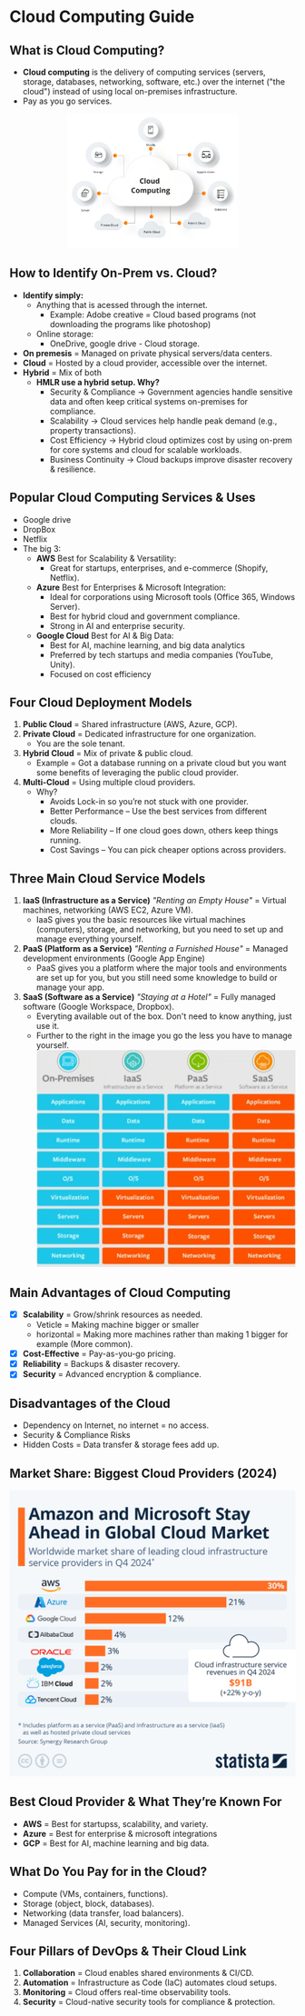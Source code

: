 # Cloud Computing Guide


## What is Cloud Computing?
- **Cloud computing** is the delivery of computing services (servers, storage, databases, networking, software, etc.) over the internet ("the cloud") instead of using local on-premises infrastructure.
- Pay as you go services.
<p align="center">
<img src="image.png" alt="Cloud Computing Diagram" width="300">
</p>

## How to Identify On-Prem vs. Cloud?
- **Identify simply:**
  - Anything that is acessed through the internet.
    - Example: Adobe creative = Cloud based programs (not downloading the programs like photoshop)
  - Online storage:
    - OneDrive, google drive - Cloud storage. 
- **On premesis** = Managed on private physical servers/data centers.
- **Cloud** = Hosted by a cloud provider, accessible over the internet.
- **Hybrid** = Mix of both 
  - **HMLR use a hybrid setup. Why?**
    - Security & Compliance → Government agencies handle sensitive data and often keep critical systems on-premises for compliance.
    - Scalability → Cloud services help handle peak demand (e.g., property transactions).
    - Cost Efficiency → Hybrid cloud optimizes cost by using on-prem for core systems and cloud for scalable workloads.
    - Business Continuity → Cloud backups improve disaster recovery & resilience.

## Popular Cloud Computing Services & Uses
- Google drive
- DropBox
- Netflix
- The big 3:
  - **AWS** Best for Scalability & Versatility:
    -  Great for startups, enterprises, and e-commerce (Shopify, Netflix).
  - **Azure** Best for Enterprises & Microsoft Integration:
    - Ideal for corporations using Microsoft tools (Office 365, Windows Server).
    - Best for hybrid cloud and government compliance.
    - Strong in AI and enterprise security.
  - **Google Cloud** Best for AI & Big Data:
    - Best for AI, machine learning, and big data analytics
    - Preferred by tech startups and media companies (YouTube, Unity).
    - Focused on cost efficiency

## Four Cloud Deployment Models
1. **Public Cloud** = Shared infrastructure (AWS, Azure, GCP).
2. **Private Cloud** = Dedicated infrastructure for one organization.
   - You are the sole tenant.
3. **Hybrid Cloud** = Mix of private & public cloud.
   - Example = Got a database running on a private cloud but you want some benefits of leveraging the public cloud provider.
4. **Multi-Cloud** = Using multiple cloud providers.
   - Why?
     - Avoids Lock-in so you’re not stuck with one provider.
     - Better Performance – Use the best services from different clouds.
     - More Reliability – If one cloud goes down, others keep things running.
     - Cost Savings – You can pick cheaper options across providers.

## Three Main Cloud Service Models
1. **IaaS (Infrastructure as a Service)** *"Renting an Empty House"* = Virtual machines, networking (AWS EC2, Azure VM).
   - IaaS gives you the basic resources like virtual machines (computers), storage, and networking, but you need to set up and manage everything yourself.
2. **PaaS (Platform as a Service)** *"Renting a Furnished House"* = Managed development environments (Google App Engine)
   - PaaS gives you a platform where the major tools and environments are set up for you, but you still need some knowledge to build or manage your app.
3. **SaaS (Software as a Service)** *"Staying at a Hotel"* = Fully managed software (Google Workspace, Dropbox).
   - Everyting available out of the box. Don't need to know anything, just use it.
   - Further to the right in the image you go the less you have to manage yourself.
![alt text](image-3.png)


## Main Advantages of Cloud Computing
- [x] **Scalability** = Grow/shrink resources as needed.
  - Veticle = Making machine bigger or smaller 
  - horizontal = Making more machines rather than making 1 bigger for example (More common).
- [x] **Cost-Effective** = Pay-as-you-go pricing.
- [x] **Reliability** = Backups & disaster recovery.
- [x] **Security** = Advanced encryption & compliance.

## Disadvantages of the Cloud
- Dependency on Internet, no internet = no access.
- Security & Compliance Risks
- Hidden Costs = Data transfer & storage fees add up.

## Market Share: Biggest Cloud Providers (2024)
![Market Share in 2024](image-4.png)
## Best Cloud Provider & What They’re Known For
- **AWS** = Best for startupss, scalability, and variety.
- **Azure** = Best for enterprise & microsoft integrations
- **GCP** = Best for AI, machine learning and big data.

## What Do You Pay for in the Cloud?
- Compute (VMs, containers, functions).
-  Storage (object, block, databases).
-  Networking (data transfer, load balancers).
-  Managed Services (AI, security, monitoring).

## Four Pillars of DevOps & Their Cloud Link
1. **Collaboration** = Cloud enables shared environments & CI/CD.
2. **Automation** = Infrastructure as Code (IaC) automates cloud setups.
3. **Monitoring** = Cloud offers real-time observability tools.
4. **Security** = Cloud-native security tools for compliance & protection.